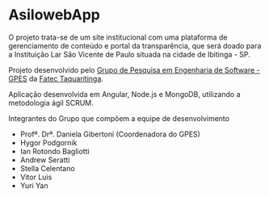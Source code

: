 # AsilowebApp
O projeto trata-se de um site institucional com uma plataforma de gerenciamento de conteúdo e portal da transparência, que será doado para a Instituição Lar São Vicente de Paulo situada na cidade de Ibitinga - SP.

Projeto desenvolvido pelo [Grupo de Pesquisa em Engenharia de Software - GPES](https://www.facebook.com/gpesoficial/) da [Fatec Taquaritinga](https://www.facebook.com/fatec.taquaritinga/).

Aplicação desenvolvida em Angular, Node.js e MongoDB, utilizando a metodologia ágil SCRUM.

Integrantes do Grupo que compõem a equipe de desenvolvimento
* Profª. Drª. Daniela Gibertoni (Coordenadora do GPES)
* Hygor Podgornik
* Ian Rotondo Bagliotti
* Andrew Seratti
* Stella Celentano
* Vitor Luis
* Yuri Yan